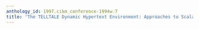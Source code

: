 ```yaml
---
anthology_id: 1997.cikm_conference-1994w.7
title: 'The TELLTALE Dynamic Hypertext Environment: Approaches to Scalability'
---
```

